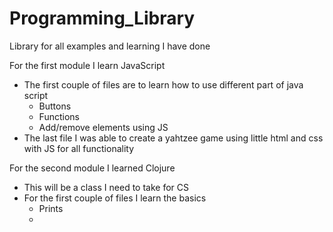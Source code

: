 # Programming_Library
Library for all examples and learning I have done

For the first module I learn JavaScript
- The first couple of files are to learn how to use different part of java script
  - Buttons
  - Functions
  - Add/remove elements using JS
- The last file I was able to create a yahtzee game using little html and css with JS for all functionality

For the second module I learned Clojure
- This will be a class I need to take for CS
- For the first couple of files I learn the basics
  - Prints
  - 
